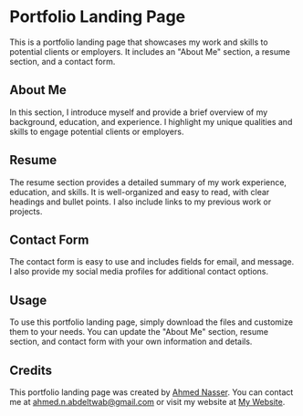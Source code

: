 # Portfolio Landing Page

This is a portfolio landing page that showcases my work and skills to potential clients or employers. It includes an "About Me" section, a resume section, and a contact form.

## About Me

In this section, I introduce myself and provide a brief overview of my background, education, and experience. I highlight my unique qualities and skills to engage potential clients or employers.

## Resume

The resume section provides a detailed summary of my work experience, education, and skills. It is well-organized and easy to read, with clear headings and bullet points. I also include links to my previous work or projects.

## Contact Form

The contact form is easy to use and includes fields for email, and message. I also provide my social media profiles for additional contact options.

## Usage

To use this portfolio landing page, simply download the files and customize them to your needs. You can update the "About Me" section, resume section, and contact form with your own information and details.

## Credits

This portfolio landing page was created by [Ahmed Nasser](https://github.com/ahmed-n-abdeltwab). You can contact me at ahmed.n.abdeltwab@gmail.com or visit my website at [My Website](https://ahmed-n-abdeltwab.github.io/).
